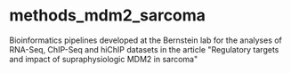 # methods_mdm2_sarcoma
Bioinformatics pipelines developed at the Bernstein lab for the analyses of RNA-Seq, ChIP-Seq and hiChIP datasets in the article "Regulatory targets and impact of supraphysiologic MDM2 in sarcoma"
